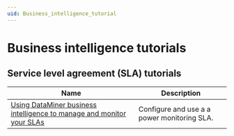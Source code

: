 ```yaml
---
uid: Business_intelligence_tutorial
---
```


# Business intelligence tutorials

## Service level agreement (SLA) tutorials

| Name | Description |
|--|--|
| [Using DataMiner business intelligence to manage and monitor your SLAs](xref:SLA_tutorial) | Configure and use a a power monitoring SLA. |
